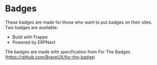 # Badges

These badges are made for those who want to put badges on their sites.
Two badges are available:
- Build with Frappe
- Powered by ERPNext

The badges are made with specification from For The Badges (https://github.com/BraveUX/for-the-badge)
